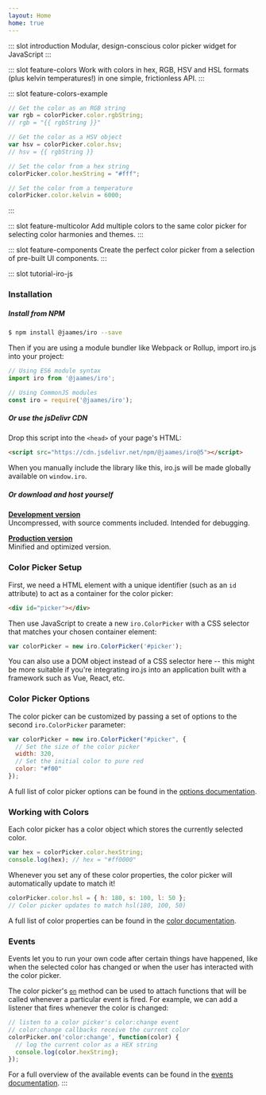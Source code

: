 ```yaml
---
layout: Home
home: true
---
```


::: slot introduction
Modular, design-conscious color picker widget for JavaScript
:::

::: slot feature-colors
Work with colors in hex, RGB, HSV and HSL formats (plus kelvin temperatures!) in one simple, frictionless API.
:::

::: slot feature-colors-example 
```js
// Get the color as an RGB string 
var rgb = colorPicker.color.rgbString; 
// rgb = "{{ rgbString }}" 

// Get the color as a HSV object 
var hsv = colorPicker.color.hsv; 
// hsv = {{ rgbString }}

// Set the color from a hex string 
colorPicker.color.hexString = "#fff";

// Set the color from a temperature 
colorPicker.color.kelvin = 6000;
```
:::

::: slot feature-multicolor
Add multiple colors to the same color picker for selecting color harmonies and themes.
:::

::: slot feature-components
Create the perfect color picker from a selection of pre-built UI components.
:::

::: slot tutorial-iro-js
### Installation

##### Install from NPM

```bash
$ npm install @jaames/iro --save
```

Then if you are using a module bundler like Webpack or Rollup, import iro.js into your project: 

```js
// Using ES6 module syntax
import iro from '@jaames/iro';

// Using CommonJS modules
const iro = require('@jaames/iro');
```

##### Or use the jsDelivr CDN

Drop this script into the `<head>` of your page's HTML:

```html
<script src="https://cdn.jsdelivr.net/npm/@jaames/iro@5"></script>
```

When you manually include the library like this, iro.js will be made globally available on `window.iro`.

##### Or download and host yourself

**[Development version](https://raw.githubusercontent.com/jaames/iro.js/master/dist/iro.js)**<br/>
Uncompressed, with source comments included. Intended for debugging.

**[Production version](https://raw.githubusercontent.com/jaames/iro.js/master/dist/iro.min.js)**<br/>
Minified and optimized version.

### Color Picker Setup

First, we need a HTML element with a unique identifier (such as an `id` attribute) to act as a container for the color picker:

```html
<div id="picker"></div>
```

Then use JavaScript to create a new `iro.ColorPicker` with a CSS selector that matches your chosen container element:

```js
var colorPicker = new iro.ColorPicker('#picker');
```

You can also use a DOM object instead of a CSS selector here -- this might be more suitable if you're integrating iro.js into an application built with a framework such as Vue, React, etc.

### Color Picker Options

The color picker can be customized by passing a set of options to the second `iro.ColorPicker` parameter:

```js
var colorPicker = new iro.ColorPicker("#picker", {
  // Set the size of the color picker
  width: 320,
  // Set the initial color to pure red
  color: "#f00"
});
```

A full list of color picker options can be found in the [options documentation](guide.html#color-picker-options).

### Working with Colors

Each color picker has a color object which stores the currently selected color. 


```js
var hex = colorPicker.color.hexString;
console.log(hex); // hex = "#ff0000"
```

Whenever you set any of these color properties, the color picker will automatically update to match it!

```js
colorPicker.color.hsl = { h: 180, s: 100, l: 50 };
// Color picker updates to match hsl(180, 100, 50)
```

A full list of color properties can be found in the [color documentation](/guide.html#working-with-colors).

### Events


Events let you to run your own code after certain things have happened, like when the selected color has changed or when the user has interacted with the color picker.

The color picker's [`on`](colorPicker_api.html#on) method can be used to attach functions that will be called whenever a particular event is fired. For example, we can add a listener that fires whenever the color is changed:

```js
// listen to a color picker's color:change event
// color:change callbacks receive the current color
colorPicker.on('color:change', function(color) {
  // log the current color as a HEX string
  console.log(color.hexString);
});
```

For a full overview of the available events can be found in the [events documentation](/guide.html#color-picker-events).
:::